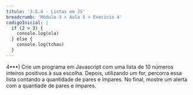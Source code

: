 ```yaml
---
titulo: '3.5.4 - Listas em JS'
breadcrumb: 'Módulo 3 > Aula 5 > Execício 4'
codigoInicial: | 
  if (2 > 3) {
    console.log(ola)
  } else {
    console.log(tchau)
  }
---
```


4•••) Crie um programa em Javascript com uma lista de 10 números inteiros positivos à sua escolha. Depois, utilizando um for, percorra essa lista contando a quantidade de pares e ímpares. No final, mostre um alerta com a quantiade de pares e ímpares.
